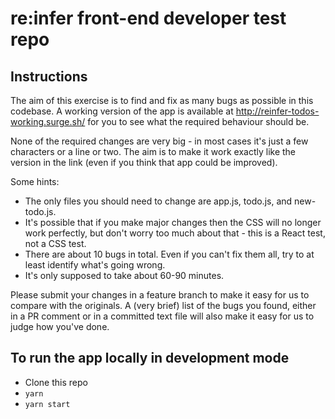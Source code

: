 # re:infer front-end developer test repo

## Instructions

The aim of this exercise is to find and fix as many bugs as possible in this codebase. A working version of the app is available at http://reinfer-todos-working.surge.sh/ for you to see what the required behaviour should be.

None of the required changes are very big - in most cases it's just a few characters or a line or two. The aim is to make it work exactly like the version in the link (even if you think that app could be improved).

Some hints:
* The only files you should need to change are app.js, todo.js, and new-todo.js.
* It's possible that if you make major changes then the CSS will no longer work perfectly, but don't worry too much about that - this is a React test, not a CSS test.
* There are about 10 bugs in total. Even if you can't fix them all, try to at least identify what's going wrong.
* It's only supposed to take about 60-90 minutes.

Please submit your changes in a feature branch to make it easy for us to compare with the originals. A (very brief) list of the bugs you found, either in a PR comment or in a committed text file will also make it easy for us to judge how you've done.

## To run the app locally in development mode

* Clone this repo
* `yarn`
* `yarn start`
